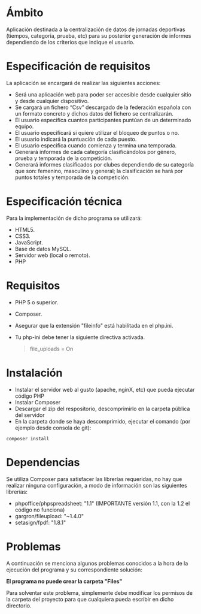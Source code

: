 # Ámbito 

Aplicación destinada a la centralización de datos de jornadas deportivas (tiempos, categoría, prueba, etc) para su posterior generación de informes dependiendo de los criterios que indique el usuario.

# Especificación de requisitos 

La aplicación se encargará de realizar las siguientes acciones: 
- Será una aplicación web para poder ser accesible desde cualquier sitio y desde cualquier dispositivo. 
- Se cargará un fichero “Csv” descargado de la federación española con un formato concreto y dichos datos del fichero se centralizarán. 
- El usuario especifica cuantos participantes puntúan de un determinado equipo. 
- El usuario especificará si quiere utilizar el bloqueo de puntos o no. 
- El usuario indicará la puntuación de cada puesto. 
- El usuario especifica cuando comienza y termina una temporada. 
- Generará informes de cada categoría clasificándolos por género, prueba y temporada de la competición. 
- Generará informes clasificados por clubes dependiendo de su categoría que son: femenino, masculino y general; la clasificación se hará por puntos totales y temporada de la competición.

# Especificación técnica 

Para la implementación de dicho programa se utilizará: 

- HTML5. 
- CSS3. 
- JavaScript. 
- Base de datos MySQL. 
- Servidor web (local o remoto).
- PHP

# Requisitos

- PHP 5 o superior.
- Composer.
- Asegurar que la extensión "fileinfo" está habilitada en el php.ini.
- Tu php-ini debe tener la siguiente directiva activada.

  > file_uploads = On

# Instalación

- Instalar el servidor web al gusto (apache, nginX, etc) que pueda ejecutar código PHP
- Instalar Composer
- Descargar el zip del respositorio, descomprimirlo en la carpeta pública del servidor
- En la carpeta donde se haya descomprimido, ejecutar el comando (por ejemplo desde consola de git):
```
composer install
```
# Dependencias

Se utiliza Composer para satisfacer las librerías requeridas, no hay que realizar ninguna configuración, a modo de información son las siguientes librerías:

- phpoffice/phpspreadsheet: "1.1" (IMPORTANTE versión 1.1, con la 1.2 el código no funciona)
- gargron/fileupload: "~1.4.0"
- setasign/fpdf: "1.8.1"

# Problemas

A continuación se menciona algunos problemas conocidos a la hora de la ejecución del programa y su correspondiente solución:

**El programa no puede crear la carpeta "Files"**

Para solventar este problema, simplemente debe modificar los permisos de la carpeta del proyecto para que cualquiera pueda escribir en dicho directorio.

